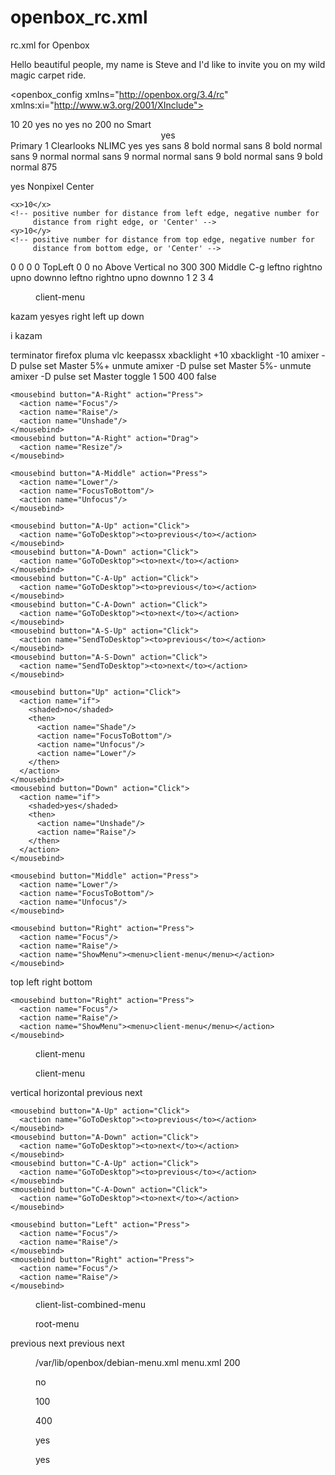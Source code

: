 # openbox_rc.xml
rc.xml for Openbox

Hello beautiful people, my name is Steve and I'd like to invite you on my wild magic carpet ride.

<?xml version="1.0" encoding="UTF-8"?>

<!-- Do not edit this file, it will be overwritten on install.
        Copy the file to $HOME/.config/openbox/ instead. -->

<openbox_config xmlns="http://openbox.org/3.4/rc"
		xmlns:xi="http://www.w3.org/2001/XInclude">

<resistance>
  <strength>10</strength>
  <screen_edge_strength>20</screen_edge_strength>
</resistance>

<focus>
  <focusNew>yes</focusNew>
  <!-- always try to focus new windows when they appear. other rules do
       apply -->
  <followMouse>no</followMouse>
  <!-- move focus to a window when you move the mouse into it -->
  <focusLast>yes</focusLast>
  <!-- focus the last used window when changing desktops, instead of the one
       under the mouse pointer. when followMouse is enabled -->
  <underMouse>no</underMouse>
  <!-- move focus under the mouse, even when the mouse is not moving -->
  <focusDelay>200</focusDelay>
  <!-- when followMouse is enabled, the mouse must be inside the window for
       this many milliseconds (1000 = 1 sec) before moving focus to it -->
  <raiseOnFocus>no</raiseOnFocus>
  <!-- when followMouse is enabled, and a window is given focus by moving the
       mouse into it, also raise the window -->
</focus>

<placement>
  <policy>Smart</policy>
  <!-- 'Smart' or 'UnderMouse' -->
  <center>yes</center>
  <!-- whether to place windows in the center of the free area found or
       the top left corner -->
  <monitor>Primary</monitor>
  <!-- with Smart placement on a multi-monitor system, try to place new windows
       on: 'Any' - any monitor, 'Mouse' - where the mouse is, 'Active' - where
       the active window is, 'Primary' - only on the primary monitor -->
  <primaryMonitor>1</primaryMonitor>
  <!-- The monitor where Openbox should place popup dialogs such as the
       focus cycling popup, or the desktop switch popup.  It can be an index
       from 1, specifying a particular monitor.  Or it can be one of the
       following: 'Mouse' - where the mouse is, or
                  'Active' - where the active window is -->
</placement>

<theme>
  <name>Clearlooks</name>
  <titleLayout>NLIMC</titleLayout>
  <!--
      available characters are NDSLIMC, each can occur at most once.
      N: window icon
      L: window label (AKA title).
      I: iconify
      M: maximize
      C: close
      S: shade (roll up/down)
      D: omnipresent (on all desktops).
  -->
  <keepBorder>yes</keepBorder>
  <animateIconify>yes</animateIconify>
  <font place="ActiveWindow">
    <name>sans</name>
    <size>8</size>
    <!-- font size in points -->
    <weight>bold</weight>
    <!-- 'bold' or 'normal' -->
    <slant>normal</slant>
    <!-- 'italic' or 'normal' -->
  </font>
  <font place="InactiveWindow">
    <name>sans</name>
    <size>8</size>
    <!-- font size in points -->
    <weight>bold</weight>
    <!-- 'bold' or 'normal' -->
    <slant>normal</slant>
    <!-- 'italic' or 'normal' -->
  </font>
  <font place="MenuHeader">
    <name>sans</name>
    <size>9</size>
    <!-- font size in points -->
    <weight>normal</weight>
    <!-- 'bold' or 'normal' -->
    <slant>normal</slant>
    <!-- 'italic' or 'normal' -->
  </font>
  <font place="MenuItem">
    <name>sans</name>
    <size>9</size>
    <!-- font size in points -->
    <weight>normal</weight>
    <!-- 'bold' or 'normal' -->
    <slant>normal</slant>
    <!-- 'italic' or 'normal' -->
  </font>
  <font place="ActiveOnScreenDisplay">
    <name>sans</name>
    <size>9</size>
    <!-- font size in points -->
    <weight>bold</weight>
    <!-- 'bold' or 'normal' -->
    <slant>normal</slant>
    <!-- 'italic' or 'normal' -->
  </font>
  <font place="InactiveOnScreenDisplay">
    <name>sans</name>
    <size>9</size>
    <!-- font size in points -->
    <weight>bold</weight>
    <!-- 'bold' or 'normal' -->
    <slant>normal</slant>
    <!-- 'italic' or 'normal' -->
  </font>
</theme>

<desktops>
  <!-- this stuff is only used at startup, pagers allow you to change them
       during a session

       these are default values to use when other ones are not already set
       by other applications, or saved in your session

       use obconf if you want to change these without having to log out
       and back in -->
  <number>4</number>
  <firstdesk>1</firstdesk>
  <names>
    <!-- set names up here if you want to, like this:
    <name>desktop 1</name>
    <name>desktop 2</name>
    -->
  </names>
  <popupTime>875</popupTime>
  <!-- The number of milliseconds to show the popup for when switching
       desktops.  Set this to 0 to disable the popup. -->
</desktops>

<resize>
  <drawContents>yes</drawContents>
  <popupShow>Nonpixel</popupShow>
  <!-- 'Always', 'Never', or 'Nonpixel' (xterms and such) -->
  <popupPosition>Center</popupPosition>
  <!-- 'Center', 'Top', or 'Fixed' -->
  <popupFixedPosition>
    <!-- these are used if popupPosition is set to 'Fixed' -->

    <x>10</x>
    <!-- positive number for distance from left edge, negative number for
         distance from right edge, or 'Center' -->
    <y>10</y>
    <!-- positive number for distance from top edge, negative number for
         distance from bottom edge, or 'Center' -->
  </popupFixedPosition>
</resize>

<!-- You can reserve a portion of your screen where windows will not cover when
     they are maximized, or when they are initially placed.
     Many programs reserve space automatically, but you can use this in other
     cases. -->
<margins>
  <top>0</top>
  <bottom>0</bottom>
  <left>0</left>
  <right>0</right>
</margins>

<dock>
  <position>TopLeft</position>
  <!-- (Top|Bottom)(Left|Right|)|Top|Bottom|Left|Right|Floating -->
  <floatingX>0</floatingX>
  <floatingY>0</floatingY>
  <noStrut>no</noStrut>
  <stacking>Above</stacking>
  <!-- 'Above', 'Normal', or 'Below' -->
  <direction>Vertical</direction>
  <!-- 'Vertical' or 'Horizontal' -->
  <autoHide>no</autoHide>
  <hideDelay>300</hideDelay>
  <!-- in milliseconds (1000 = 1 second) -->
  <showDelay>300</showDelay>
  <!-- in milliseconds (1000 = 1 second) -->
  <moveButton>Middle</moveButton>
  <!-- 'Left', 'Middle', 'Right' -->
</dock>

<keyboard>
  <chainQuitKey>C-g</chainQuitKey>

  <!-- Keybindings for desktop switching -->
  <keybind key="C-A-Left">
    <action name="GoToDesktop"><to>left</to><wrap>no</wrap></action>
  </keybind>
  <keybind key="C-A-Right">
    <action name="GoToDesktop"><to>right</to><wrap>no</wrap></action>
  </keybind>
  <keybind key="C-A-Up">
    <action name="GoToDesktop"><to>up</to><wrap>no</wrap></action>
  </keybind>
  <keybind key="C-A-Down">
    <action name="GoToDesktop"><to>down</to><wrap>no</wrap></action>
  </keybind>
  <keybind key="S-A-Left">
    <action name="SendToDesktop"><to>left</to><wrap>no</wrap></action>
  </keybind>
  <keybind key="S-A-Right">
    <action name="SendToDesktop"><to>right</to><wrap>no</wrap></action>
  </keybind>
  <keybind key="S-A-Up">
    <action name="SendToDesktop"><to>up</to><wrap>no</wrap></action>
  </keybind>
  <keybind key="S-A-Down">
    <action name="SendToDesktop"><to>down</to><wrap>no</wrap></action>
  </keybind>
  <keybind key="W-F1">
    <action name="GoToDesktop"><to>1</to></action>
  </keybind>
  <keybind key="W-F2">
    <action name="GoToDesktop"><to>2</to></action>
  </keybind>
  <keybind key="W-F3">
    <action name="GoToDesktop"><to>3</to></action>
  </keybind>
  <keybind key="W-F4">
    <action name="GoToDesktop"><to>4</to></action>
  </keybind>
  <keybind key="W-d">
    <action name="ToggleShowDesktop"/>
  </keybind>

  <!-- Keybindings for windows -->
  <keybind key="A-F4">
    <action name="Close"/>
  </keybind>
  <keybind key="A-Escape">
    <action name="Lower"/>
    <action name="FocusToBottom"/>
    <action name="Unfocus"/>
  </keybind>
  <keybind key="A-space">
    <action name="ShowMenu"><menu>client-menu</menu></action>
  </keybind>
  <!-- Take a screenshot of the current window with scrot when Alt+Print are pressed -->
  <keybind key="A-Print">
    <action name="Execute"><command>kazam</command></action>
  </keybind>

  <!-- Keybindings for window switching -->
  <keybind key="A-Tab">
    <action name="NextWindow">
      <finalactions>
        <action name="Focus"/>
        <action name="Raise"/>
        <action name="Unshade"/>
      </finalactions>
    </action>
  </keybind>
  <keybind key="A-S-Tab">
    <action name="PreviousWindow">
      <finalactions>
        <action name="Focus"/>
        <action name="Raise"/>
        <action name="Unshade"/>
      </finalactions>
    </action>
  </keybind>
  <keybind key="C-A-Tab">
    <action name="NextWindow">
      <panels>yes</panels><desktop>yes</desktop>
      <finalactions>
        <action name="Focus"/>
        <action name="Raise"/>
        <action name="Unshade"/>
      </finalactions>
    </action>
  </keybind>

  <!-- Keybindings for window switching with the arrow keys -->
  <keybind key="W-S-Right">
    <action name="DirectionalCycleWindows">
      <direction>right</direction>
    </action>
  </keybind>
  <keybind key="W-S-Left">
    <action name="DirectionalCycleWindows">
      <direction>left</direction>
    </action>
  </keybind>
  <keybind key="W-S-Up">
    <action name="DirectionalCycleWindows">
      <direction>up</direction>
    </action>
  </keybind>
  <keybind key="W-S-Down">
    <action name="DirectionalCycleWindows">
      <direction>down</direction>
    </action>
  </keybind>

  <!-- Keybindings for running applications -->
  <!-- Launch kazam when Print is pressed -->
  <keybind key="Print">i
    <action name="Execute"><command>kazam</command></action>
  </keybind>

  <!-- Launch these commands -->
  <keybind key="W-t">
    <action name="Execute">
        <command>terminator</command>
    </action>
  </keybind>
  <keybind key="W-w">
    <action name="Execute">
        <command>firefox</command>
    </action>
  </keybind>
  <keybind key="W-e">
    <action name="Execute">
        <command>pluma</command>
    </action>
   </keybind>
  <keybind key="W-m">
    <action name="Execute">
        <command>vlc</command>
    </action>
  </keybind>
  <keybind key="W-k">
    <action name="Execute">
        <command>keepassx</command>
    </action>
  </keybind>
  <!-- Keybinds for adjust screen brightness -->
  <keybind key="XF86MonBrightnessUp">
     <action name="Execute">
       <command>xbacklight +10</command>
     </action>
  </keybind>
  <keybind key="XF86MonBrightnessDown">
     <action name="Execute">
       <command>xbacklight -10</command>
     </action>
  </keybind>

  <!-- Keybinds for sound with PulseAudio -->
  <keybind key="XF86AudioRaiseVolume">
    <action name="Execute">
        <command>amixer -D pulse set Master 5%+ unmute</command>
    </action>
  </keybind>
  <keybind key="XF86AudioLowerVolume">
    <action name="Execute">
        <command>amixer -D pulse set Master 5%- unmute</command>
    </action>
  </keybind>
  <keybind key="XF86AudioMute">
    <action name="Execute">
        <command>amixer -D pulse set Master toggle</command>
    </action>
  </keybind>
</keyboard>

<mouse>
  <dragThreshold>1</dragThreshold>
  <!-- number of pixels the mouse must move before a drag begins -->
  <doubleClickTime>500</doubleClickTime>
  <!-- in milliseconds (1000 = 1 second) -->
  <screenEdgeWarpTime>400</screenEdgeWarpTime>
  <!-- Time before changing desktops when the pointer touches the edge of the
       screen while moving a window, in milliseconds (1000 = 1 second).
       Set this to 0 to disable warping -->
  <screenEdgeWarpMouse>false</screenEdgeWarpMouse>
  <!-- Set this to TRUE to move the mouse pointer across the desktop when
       switching due to hitting the edge of the screen -->

  <context name="Frame">
    <mousebind button="A-Left" action="Press">
      <action name="Focus"/>
      <action name="Raise"/>
    </mousebind>
    <mousebind button="A-Left" action="Click">
      <action name="Unshade"/>
    </mousebind>
    <mousebind button="A-Left" action="Drag">
      <action name="Move"/>
    </mousebind>

    <mousebind button="A-Right" action="Press">
      <action name="Focus"/>
      <action name="Raise"/>
      <action name="Unshade"/>
    </mousebind>
    <mousebind button="A-Right" action="Drag">
      <action name="Resize"/>
    </mousebind> 

    <mousebind button="A-Middle" action="Press">
      <action name="Lower"/>
      <action name="FocusToBottom"/>
      <action name="Unfocus"/>
    </mousebind>

    <mousebind button="A-Up" action="Click">
      <action name="GoToDesktop"><to>previous</to></action>
    </mousebind>
    <mousebind button="A-Down" action="Click">
      <action name="GoToDesktop"><to>next</to></action>
    </mousebind>
    <mousebind button="C-A-Up" action="Click">
      <action name="GoToDesktop"><to>previous</to></action>
    </mousebind>
    <mousebind button="C-A-Down" action="Click">
      <action name="GoToDesktop"><to>next</to></action>
    </mousebind>
    <mousebind button="A-S-Up" action="Click">
      <action name="SendToDesktop"><to>previous</to></action>
    </mousebind>
    <mousebind button="A-S-Down" action="Click">
      <action name="SendToDesktop"><to>next</to></action>
    </mousebind>
  </context>

  <context name="Titlebar">
    <mousebind button="Left" action="Drag">
      <action name="Move"/>
    </mousebind>
    <mousebind button="Left" action="DoubleClick">
      <action name="ToggleMaximize"/>
    </mousebind>

    <mousebind button="Up" action="Click">
      <action name="if">
        <shaded>no</shaded>
        <then>
          <action name="Shade"/>
          <action name="FocusToBottom"/>
          <action name="Unfocus"/>
          <action name="Lower"/>
        </then>
      </action>
    </mousebind>
    <mousebind button="Down" action="Click">
      <action name="if">
        <shaded>yes</shaded>
        <then>
          <action name="Unshade"/>
          <action name="Raise"/>
        </then>
      </action>
    </mousebind>
  </context>

  <context name="Titlebar Top Right Bottom Left TLCorner TRCorner BRCorner BLCorner">
    <mousebind button="Left" action="Press">
      <action name="Focus"/>
      <action name="Raise"/>
      <action name="Unshade"/>
    </mousebind>

    <mousebind button="Middle" action="Press">
      <action name="Lower"/>
      <action name="FocusToBottom"/>
      <action name="Unfocus"/>
    </mousebind>

    <mousebind button="Right" action="Press">
      <action name="Focus"/>
      <action name="Raise"/>
      <action name="ShowMenu"><menu>client-menu</menu></action>
    </mousebind>
  </context>

  <context name="Top">
    <mousebind button="Left" action="Drag">
      <action name="Resize"><edge>top</edge></action>
    </mousebind>
  </context>

  <context name="Left">
    <mousebind button="Left" action="Drag">
      <action name="Resize"><edge>left</edge></action>
    </mousebind>
  </context>

  <context name="Right">
    <mousebind button="Left" action="Drag">
      <action name="Resize"><edge>right</edge></action>
    </mousebind>
  </context>

  <context name="Bottom">
    <mousebind button="Left" action="Drag">
      <action name="Resize"><edge>bottom</edge></action>
    </mousebind>

    <mousebind button="Right" action="Press">
      <action name="Focus"/>
      <action name="Raise"/>
      <action name="ShowMenu"><menu>client-menu</menu></action>
    </mousebind>
  </context>

  <context name="TRCorner BRCorner TLCorner BLCorner">
    <mousebind button="Left" action="Press">
      <action name="Focus"/>
      <action name="Raise"/>
      <action name="Unshade"/>
    </mousebind>
    <mousebind button="Left" action="Drag">
      <action name="Resize"/>
    </mousebind>
  </context>

  <context name="Client">
    <mousebind button="Left" action="Press">
      <action name="Focus"/>
      <action name="Raise"/>
    </mousebind>
    <mousebind button="Middle" action="Press">
      <action name="Focus"/>
      <action name="Raise"/>
    </mousebind>
    <mousebind button="Right" action="Press">
      <action name="Focus"/>
      <action name="Raise"/>
    </mousebind>
  </context>

  <context name="Icon">
    <mousebind button="Left" action="Press">
      <action name="Focus"/>
      <action name="Raise"/>
      <action name="Unshade"/>
      <action name="ShowMenu"><menu>client-menu</menu></action>
    </mousebind>
    <mousebind button="Right" action="Press">
      <action name="Focus"/>
      <action name="Raise"/>
      <action name="ShowMenu"><menu>client-menu</menu></action>
    </mousebind>
  </context>

  <context name="AllDesktops">
    <mousebind button="Left" action="Press">
      <action name="Focus"/>
      <action name="Raise"/>
      <action name="Unshade"/>
    </mousebind>
    <mousebind button="Left" action="Click">
      <action name="ToggleOmnipresent"/>
    </mousebind>
  </context>

  <context name="Shade">
    <mousebind button="Left" action="Press">
      <action name="Focus"/>
      <action name="Raise"/>
    </mousebind>
    <mousebind button="Left" action="Click">
      <action name="ToggleShade"/>
    </mousebind>
  </context>

  <context name="Iconify">
    <mousebind button="Left" action="Press">
      <action name="Focus"/>
      <action name="Raise"/>
    </mousebind>
    <mousebind button="Left" action="Click">
      <action name="Iconify"/>
    </mousebind>
  </context>

  <context name="Maximize">
    <mousebind button="Left" action="Press">
      <action name="Focus"/>
      <action name="Raise"/>
      <action name="Unshade"/>
    </mousebind>
    <mousebind button="Middle" action="Press">
      <action name="Focus"/>
      <action name="Raise"/>
      <action name="Unshade"/>
    </mousebind>
    <mousebind button="Right" action="Press">
      <action name="Focus"/>
      <action name="Raise"/>
      <action name="Unshade"/>
    </mousebind>
    <mousebind button="Left" action="Click">
      <action name="ToggleMaximize"/>
    </mousebind>
    <mousebind button="Middle" action="Click">
      <action name="ToggleMaximize"><direction>vertical</direction></action>
    </mousebind>
    <mousebind button="Right" action="Click">
      <action name="ToggleMaximize"><direction>horizontal</direction></action>
    </mousebind>
  </context>

  <context name="Close">
    <mousebind button="Left" action="Press">
      <action name="Focus"/>
      <action name="Raise"/>
      <action name="Unshade"/>
    </mousebind>
    <mousebind button="Left" action="Click">
      <action name="Close"/>
    </mousebind>
  </context>

  <context name="Desktop">
    <mousebind button="Up" action="Click">
      <action name="GoToDesktop"><to>previous</to></action>
    </mousebind>
    <mousebind button="Down" action="Click">
      <action name="GoToDesktop"><to>next</to></action>
    </mousebind>

    <mousebind button="A-Up" action="Click">
      <action name="GoToDesktop"><to>previous</to></action>
    </mousebind>
    <mousebind button="A-Down" action="Click">
      <action name="GoToDesktop"><to>next</to></action>
    </mousebind>
    <mousebind button="C-A-Up" action="Click">
      <action name="GoToDesktop"><to>previous</to></action>
    </mousebind>
    <mousebind button="C-A-Down" action="Click">
      <action name="GoToDesktop"><to>next</to></action>
    </mousebind>

    <mousebind button="Left" action="Press">
      <action name="Focus"/>
      <action name="Raise"/>
    </mousebind>
    <mousebind button="Right" action="Press">
      <action name="Focus"/>
      <action name="Raise"/>
    </mousebind>
  </context>

  <context name="Root">
    <!-- Menus -->
    <mousebind button="Middle" action="Press">
      <action name="ShowMenu"><menu>client-list-combined-menu</menu></action>
    </mousebind> 
    <mousebind button="Right" action="Press">
      <action name="ShowMenu"><menu>root-menu</menu></action>
    </mousebind>
  </context>

  <context name="MoveResize">
    <mousebind button="Up" action="Click">
      <action name="GoToDesktop"><to>previous</to></action>
    </mousebind>
    <mousebind button="Down" action="Click">
      <action name="GoToDesktop"><to>next</to></action>
    </mousebind>
    <mousebind button="A-Up" action="Click">
      <action name="GoToDesktop"><to>previous</to></action>
    </mousebind>
    <mousebind button="A-Down" action="Click">
      <action name="GoToDesktop"><to>next</to></action>
    </mousebind>
  </context>
</mouse>

<menu>
  <!-- You can specify more than one menu file in here and they are all loaded,
       just don't make menu ids clash or, well, it'll be kind of pointless -->

  <!-- default menu file (or custom one in $HOME/.config/openbox/) -->
  <!-- system menu files on Debian systems -->
  <file>/var/lib/openbox/debian-menu.xml</file>
  <file>menu.xml</file>
  <hideDelay>200</hideDelay>
  <!-- if a press-release lasts longer than this setting (in milliseconds), the
       menu is hidden again -->
  <middle>no</middle>
  <!-- center submenus vertically about the parent entry -->
  <submenuShowDelay>100</submenuShowDelay>
  <!-- time to delay before showing a submenu after hovering over the parent
       entry.
       if this is a negative value, then the delay is infinite and the
       submenu will not be shown until it is clicked on -->
  <submenuHideDelay>400</submenuHideDelay>
  <!-- time to delay before hiding a submenu when selecting another
       entry in parent menu
       if this is a negative value, then the delay is infinite and the
       submenu will not be hidden until a different submenu is opened -->
  <showIcons>yes</showIcons>
  <!-- controls if icons appear in the client-list-(combined-)menu -->
  <manageDesktops>yes</manageDesktops>
  <!-- show the manage desktops section in the client-list-(combined-)menu -->
</menu>

<applications>
<!--
  # this is an example with comments through out. use these to make your
  # own rules, but without the comments of course.
  # you may use one or more of the name/class/role/title/type rules to specify
  # windows to match

  <application name="the window's _OB_APP_NAME property (see obxprop)"
              class="the window's _OB_APP_CLASS property (see obxprop)"
          groupname="the window's _OB_APP_GROUP_NAME property (see obxprop)"
         groupclass="the window's _OB_APP_GROUP_CLASS property (see obxprop)"
               role="the window's _OB_APP_ROLE property (see obxprop)"
              title="the window's _OB_APP_TITLE property (see obxprop)"
               type="the window's _OB_APP_TYPE property (see obxprob)..
                      (if unspecified, then it is 'dialog' for child windows)">
  # you may set only one of name/class/role/title/type, or you may use more
  # than one together to restrict your matches.

  # the name, class, role, and title use simple wildcard matching such as those
  # used by a shell. you can use * to match any characters and ? to match
  # any single character.

  # the type is one of: normal, dialog, splash, utility, menu, toolbar, dock,
  #    or desktop

  # when multiple rules match a window, they will all be applied, in the
  # order that they appear in this list


    # each rule element can be left out or set to 'default' to specify to not 
    # change that attribute of the window

    <decor>yes</decor>
    # enable or disable window decorations

    <shade>no</shade>
    # make the window shaded when it appears, or not

    <position force="no">
      # the position is only used if both an x and y coordinate are provided
      # (and not set to 'default')
      # when force is "yes", then the window will be placed here even if it
      # says you want it placed elsewhere.  this is to override buggy
      # applications who refuse to behave
      <x>center</x>
      # a number like 50, or 'center' to center on screen. use a negative number
      # to start from the right (or bottom for <y>), ie -50 is 50 pixels from
      # the right edge (or bottom). use 'default' to specify using value
      # provided by the application, or chosen by openbox, instead.
      <y>200</y>
      <monitor>1</monitor>
      # specifies the monitor in a xinerama setup.
      # 1 is the first head, or 'mouse' for wherever the mouse is
    </position>

    <size>
      # the size to make the window.
      <width>20</width>
      # a number like 20, or 'default' to use the size given by the application.
      # you can use fractions such as 1/2 or percentages such as 75% in which
      # case the value is relative to the size of the monitor that the window
      # appears on.
      <height>30%</height>
    </size>

    <focus>yes</focus>
    # if the window should try be given focus when it appears. if this is set
    # to yes it doesn't guarantee the window will be given focus. some
    # restrictions may apply, but Openbox will try to

    <desktop>1</desktop>
    # 1 is the first desktop, 'all' for all desktops

    <layer>normal</layer>
    # 'above', 'normal', or 'below'

    <iconic>no</iconic>
    # make the window iconified when it appears, or not

    <skip_pager>no</skip_pager>
    # asks to not be shown in pagers

    <skip_taskbar>no</skip_taskbar>
    # asks to not be shown in taskbars. window cycling actions will also
    # skip past such windows

    <fullscreen>yes</fullscreen>
    # make the window in fullscreen mode when it appears

    <maximized>true</maximized>
    # 'Horizontal', 'Vertical' or boolean (yes/no)
  </application>

  # end of the example
-->
</applications>

</openbox_config>
